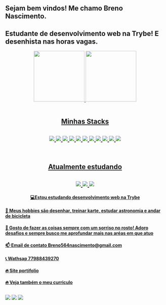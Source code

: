 ## Sejam bem vindos! Me chamo Breno Nascimento.
## Estudante de desenvolvimento web na Trybe! E desenhista nas horas vagas.
<div align="center" style="display: inline_block">
  <a href="https://github.com/brenooliveiranascimento">
  <img height="160em" src="https://github-readme-stats.vercel.app/api?username=brenooliveiranascimento&show_icons=true&theme=react&hide_border=true&include_all_commits=true&count_private=true"/>
  <img height="160em" src="https://github-readme-stats.vercel.app/api/top-langs/?username=brenooliveiranascimento&layout=compact&langs_count=5&theme=react&hide_border=true"/>
</div>


<section align="center" height=200><br>
<h2>Minhas Stacks<h2>
<img src="https://img.shields.io/badge/javascript%20-%23323330.svg?&style=for-the-badge&logo=javascript&logoColor=%23F7DF1E"/>
<img src="https://img.shields.io/badge/TypeScript-007ACC?style=for-the-badge&logo=typescript&logoColor=white"/>
<img src="https://img.shields.io/badge/React-20232A?style=for-the-badge&logo=react&logoColor=61DAFB"/>
<img src="https://img.shields.io/badge/Redux-593D88?style=for-the-badge&logo=redux&logoColor=white"/>
<img src="https://img.shields.io/badge/Sass-CC6699?style=for-the-badge&logo=sass&logoColor=white"/>
<img src="https://img.shields.io/badge/next.js-000000?style=for-the-badge&logo=nextdotjs&logoColor=white"/>
<img src="https://img.shields.io/badge/Jest-C21325?style=for-the-badge&logo=jest&logoColor=white"/>
<img src="https://img.shields.io/badge/html5%20-%23E34F26.svg?&style=for-the-badge&logo=html5&logoColor=white"/>
<img src="https://img.shields.io/badge/css3%20-%231572B6.svg?&style=for-the-badge&logo=css3&logoColor=white"/>
<img src="https://img.shields.io/badge/git%20-%23F05033.svg?&style=for-the-badge&logo=git&logoColor=white"/> 
<img src="https://img.shields.io/badge/firebase-ffca28?style=for-the-badge&logo=firebase&logoColor=black"/> 
</section>
<div align="center" style="display: inline_block" ><br>
<h2>Atualmente estudando<h2>
<img src="https://img.shields.io/badge/node.js%20-%2343853D.svg?&style=for-the-badge&logo=node.js&logoColor=white"/> 
<img src="https://img.shields.io/badge/MySQL-005C84?style=for-the-badge&logo=mysql&logoColor=white"/>
<img src="https://img.shields.io/badge/Docker-2CA5E0?style=for-the-badge&logo=docker&logoColor=white"/>
</div>

  <h4 style="text-align:center">💻Estou estudando desenvolvimento web na Trybe</h4>
  <h4>🌱 Meus hobbies são desenhar, treinar karte, estudar astronomia e andar de bicicleta</h4>
  <h4>💼 Gosto de fazer as coisas sempre com um sorriso no rosto! Adoro desafios e sempre busco me aprofundar mais nas aréas em que atuo</h4>
  <h4>📫 Email de contato Breno564nascimento@gmail.com</h4>
  <h4>📞 Wathsap 77988439270</h4>
  <h4>🔥 <a target="_blank" href="https://breno-new-portfolio.vercel.app/">Site portifolio</h4>
  <h4>🔥 <a target="_blank" href="https://resume.io/r/9vpVPJdwA">Veja também o meu curriculo</a></h4>
  
<!-- - 👨🏽‍💻 <h4>Estou estudando ReactJs e React Native, NextJs e redux</4>

- 🌱 Meus hobbies são desenhar, treinar karte, estudar astronomia, e andar de bicicleta
 
- 💼 Gosto de fazer as coisas sempre com um sorriso no rosto, adoro desafios e sempre busco me aprofundar mais nas aréas em que atuo

- 📫 Email de contato Breno564nascimento@gmail.com
  
-->

  
  ##
 
<div> 
  <a href="https://www.youtube.com/channel/UCUHNOO-fKfV_hZ-QXau1gAg" target="_blank"><img src="https://img.shields.io/badge/YouTube-FF0000?style=for-the-badge&logo=youtube&logoColor=white" target="_blank"></a>
  <a href="https://www.instagram.com/allblack_arts/" target="_blank"><img src="https://img.shields.io/badge/-Instagram-%23E4405F?style=for-the-badge&logo=instagram&logoColor=white" target="_blank"></a>
  <a href="https://www.linkedin.com/in/breno-nascimento-0b3331229/" target="_blank"><img src="https://img.shields.io/badge/-LinkedIn-%230077B5?style=for-the-badge&logo=linkedin&logoColor=white" target="_blank"></a> 
</div>
